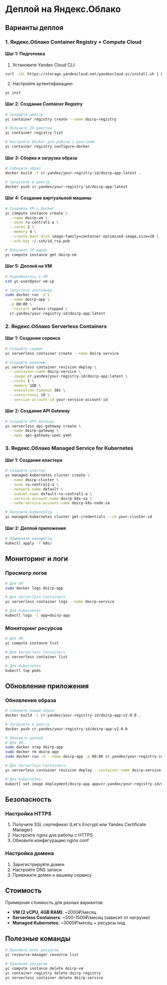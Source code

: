 # Деплой на Яндекс.Облако

## Варианты деплоя

### 1. Яндекс.Облако Container Registry + Compute Cloud

#### Шаг 1: Подготовка
1. Установите Yandex Cloud CLI:
```bash
curl -sSL https://storage.yandexcloud.net/yandexcloud-yc/install.sh | bash
```

2. Настройте аутентификацию:
```bash
yc init
```

#### Шаг 2: Создание Container Registry
```bash
# Создайте реестр
yc container registry create --name doirp-registry

# Получите ID реестра
yc container registry list

# Настройте Docker для работы с реестром
yc container registry configure-docker
```

#### Шаг 3: Сборка и загрузка образа
```bash
# Соберите образ
docker build -t cr.yandex/your-registry-id/doirp-app:latest .

# Загрузите в реестр
docker push cr.yandex/your-registry-id/doirp-app:latest
```

#### Шаг 4: Создание виртуальной машины
```bash
# Создайте VM с Docker
yc compute instance create \
  --name doirp-vm \
  --zone ru-central1-a \
  --cores 2 \
  --memory 4 \
  --create-boot-disk image-family=container-optimized-image,size=20 \
  --ssh-key ~/.ssh/id_rsa.pub

# Получите IP адрес
yc compute instance get doirp-vm
```

#### Шаг 5: Деплой на VM
```bash
# Подключитесь к VM
ssh yc-user@your-vm-ip

# Запустите контейнер
sudo docker run -d \
  --name doirp-app \
  -p 80:80 \
  --restart unless-stopped \
  cr.yandex/your-registry-id/doirp-app:latest
```

### 2. Яндекс.Облако Serverless Containers

#### Шаг 1: Создание сервиса
```bash
# Создайте сервис
yc serverless container create --name doirp-service

# Создайте ревизию
yc serverless container revision deploy \
  --container-name doirp-service \
  --image cr.yandex/your-registry-id/doirp-app:latest \
  --cores 1 \
  --memory 1GB \
  --execution-timeout 30s \
  --concurrency 10 \
  --service-account-id your-service-account-id
```

#### Шаг 2: Создание API Gateway
```bash
# Создайте API Gateway
yc serverless api-gateway create \
  --name doirp-gateway \
  --spec api-gateway-spec.yaml
```

### 3. Яндекс.Облако Managed Service for Kubernetes

#### Шаг 1: Создание кластера
```bash
# Создайте кластер
yc managed-kubernetes cluster create \
  --name doirp-cluster \
  --zone ru-central1-a \
  --network-name default \
  --subnet-name default-ru-central1-a \
  --service-account-name doirp-k8s-sa \
  --node-service-account-name doirp-k8s-node-sa

# Получите kubeconfig
yc managed-kubernetes cluster get-credentials --id your-cluster-id
```

#### Шаг 2: Деплой приложения
```bash
# Примените манифесты
kubectl apply -f k8s/
```

## Мониторинг и логи

### Просмотр логов
```bash
# Для VM
sudo docker logs doirp-app

# Для Serverless Containers
yc serverless container logs --name doirp-service

# Для Kubernetes
kubectl logs -l app=doirp-app
```

### Мониторинг ресурсов
```bash
# Для VM
yc compute instance list

# Для Serverless Containers
yc serverless container list

# Для Kubernetes
kubectl top pods
```

## Обновление приложения

### Обновление образа
```bash
# Соберите новый образ
docker build -t cr.yandex/your-registry-id/doirp-app:v2.0.0 .

# Загрузите в реестр
docker push cr.yandex/your-registry-id/doirp-app:v2.0.0

# Обновите деплой
# Для VM:
sudo docker stop doirp-app
sudo docker rm doirp-app
sudo docker run -d --name doirp-app -p 80:80 cr.yandex/your-registry-id/doirp-app:v2.0.0

# Для Serverless Containers:
yc serverless container revision deploy --container-name doirp-service --image cr.yandex/your-registry-id/doirp-app:v2.0.0

# Для Kubernetes:
kubectl set image deployment/doirp-app app=cr.yandex/your-registry-id/doirp-app:v2.0.0
```

## Безопасность

### Настройка HTTPS
1. Получите SSL сертификат (Let's Encrypt или Yandex Certificate Manager)
2. Настройте nginx для работы с HTTPS
3. Обновите конфигурацию nginx.conf

### Настройка домена
1. Зарегистрируйте домен
2. Настройте DNS записи
3. Привяжите домен к вашему сервису

## Стоимость

Примерная стоимость для разных вариантов:
- **VM (2 vCPU, 4GB RAM)**: ~2000₽/месяц
- **Serverless Containers**: ~500-1500₽/месяц (зависит от нагрузки)
- **Managed Kubernetes**: ~3000₽/месяц + ресурсы нод

## Полезные команды

```bash
# Просмотр всех ресурсов
yc resource-manager resource list

# Удаление ресурсов
yc compute instance delete doirp-vm
yc container registry delete doirp-registry
yc serverless container delete doirp-service
```
